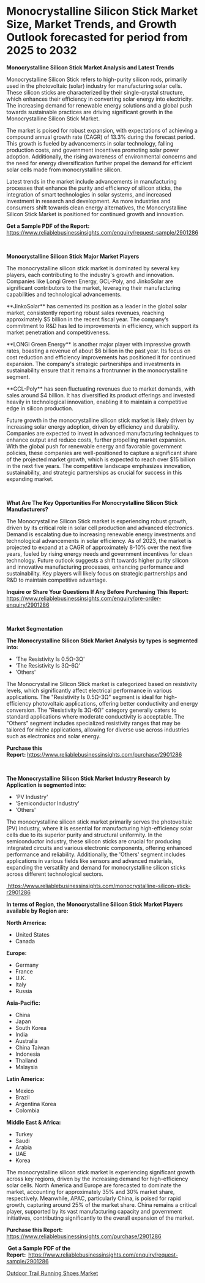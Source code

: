 <p><h1>Monocrystalline Silicon Stick Market Size, Market Trends, and Growth Outlook forecasted for period from 2025 to 2032</h1></p><p><strong>Monocrystalline Silicon Stick Market Analysis and Latest Trends</strong></p>
<p><p>Monocrystalline Silicon Stick refers to high-purity silicon rods, primarily used in the photovoltaic (solar) industry for manufacturing solar cells. These silicon sticks are characterized by their single-crystal structure, which enhances their efficiency in converting solar energy into electricity. The increasing demand for renewable energy solutions and a global push towards sustainable practices are driving significant growth in the Monocrystalline Silicon Stick Market.</p><p>The market is poised for robust expansion, with expectations of achieving a compound annual growth rate (CAGR) of 13.3% during the forecast period. This growth is fueled by advancements in solar technology, falling production costs, and government incentives promoting solar power adoption. Additionally, the rising awareness of environmental concerns and the need for energy diversification further propel the demand for efficient solar cells made from monocrystalline silicon.</p><p>Latest trends in the market include advancements in manufacturing processes that enhance the purity and efficiency of silicon sticks, the integration of smart technologies in solar systems, and increased investment in research and development. As more industries and consumers shift towards clean energy alternatives, the Monocrystalline Silicon Stick Market is positioned for continued growth and innovation.</p></p>
<p><strong>Get a Sample PDF of the Report:&nbsp;</strong> <a href="https://www.reliablebusinessinsights.com/enquiry/request-sample/2901286?utm_campaign=2811&utm_medium=2&utm_source=Github&utm_content=ia&utm_term=16032025&utm_id=monocrystalline-silicon-stick">https://www.reliablebusinessinsights.com/enquiry/request-sample/2901286</a></p>
<p>&nbsp;</p>
<p><strong>Monocrystalline Silicon Stick Major Market Players</strong></p>
<p><p>The monocrystalline silicon stick market is dominated by several key players, each contributing to the industry's growth and innovation. Companies like Longi Green Energy, GCL-Poly, and JinkoSolar are significant contributors to the market, leveraging their manufacturing capabilities and technological advancements.</p><p>**JinkoSolar** has cemented its position as a leader in the global solar market, consistently reporting robust sales revenues, reaching approximately $5 billion in the recent fiscal year. The company’s commitment to R&D has led to improvements in efficiency, which support its market penetration and competitiveness.</p><p>**LONGi Green Energy** is another major player with impressive growth rates, boasting a revenue of about $6 billion in the past year. Its focus on cost reduction and efficiency improvements has positioned it for continued expansion. The company's strategic partnerships and investments in sustainability ensure that it remains a frontrunner in the monocrystalline segment.</p><p>**GCL-Poly** has seen fluctuating revenues due to market demands, with sales around $4 billion. It has diversified its product offerings and invested heavily in technological innovation, enabling it to maintain a competitive edge in silicon production.</p><p>Future growth in the monocrystalline silicon stick market is likely driven by increasing solar energy adoption, driven by efficiency and durability. Companies are expected to invest in advanced manufacturing techniques to enhance output and reduce costs, further propelling market expansion. With the global push for renewable energy and favorable government policies, these companies are well-positioned to capture a significant share of the projected market growth, which is expected to reach over $15 billion in the next five years. The competitive landscape emphasizes innovation, sustainability, and strategic partnerships as crucial for success in this expanding market.</p></p>
<p>&nbsp;</p>
<p><strong>What Are The Key Opportunities For Monocrystalline Silicon Stick Manufacturers?</strong></p>
<p><p>The Monocrystalline Silicon Stick market is experiencing robust growth, driven by its critical role in solar cell production and advanced electronics. Demand is escalating due to increasing renewable energy investments and technological advancements in solar efficiency. As of 2023, the market is projected to expand at a CAGR of approximately 8-10% over the next five years, fueled by rising energy needs and government incentives for clean technology. Future outlook suggests a shift towards higher purity silicon and innovative manufacturing processes, enhancing performance and sustainability. Key players will likely focus on strategic partnerships and R&D to maintain competitive advantage.</p></p>
<p><strong>Inquire or Share Your Questions If Any Before Purchasing This Report:</strong> <a href="https://www.reliablebusinessinsights.com/enquiry/pre-order-enquiry/2901286?utm_campaign=2811&utm_medium=2&utm_source=Github&utm_content=ia&utm_term=16032025&utm_id=monocrystalline-silicon-stick">https://www.reliablebusinessinsights.com/enquiry/pre-order-enquiry/2901286</a></p>
<p>&nbsp;</p>
<p><strong>Market Segmentation</strong></p>
<p><strong>The Monocrystalline Silicon Stick Market Analysis by types is segmented into:</strong></p>
<p><ul><li>'The Resistivity Is 0.5Ω-3Ω'</li><li>'The Resistivity Is 3Ω-6Ω'</li><li>'Others'</li></ul></p>
<p><p>The Monocrystalline Silicon Stick market is categorized based on resistivity levels, which significantly affect electrical performance in various applications. The "Resistivity Is 0.5Ω-3Ω" segment is ideal for high-efficiency photovoltaic applications, offering better conductivity and energy conversion. The "Resistivity Is 3Ω-6Ω" category generally caters to standard applications where moderate conductivity is acceptable. The "Others" segment includes specialized resistivity ranges that may be tailored for niche applications, allowing for diverse use across industries such as electronics and solar energy.</p></p>
<p><strong>Purchase this Report:&nbsp;</strong><a href="https://www.reliablebusinessinsights.com/purchase/2901286?utm_campaign=2811&utm_medium=2&utm_source=Github&utm_content=ia&utm_term=16032025&utm_id=monocrystalline-silicon-stick">https://www.reliablebusinessinsights.com/purchase/2901286</a></p>
<p>&nbsp;</p>
<p><strong>The Monocrystalline Silicon Stick Market Industry Research by Application is segmented into:</strong></p>
<p><ul><li>'PV Industry'</li><li>'Semiconductor Industry'</li><li>'Others'</li></ul></p>
<p><p>The monocrystalline silicon stick market primarily serves the photovoltaic (PV) industry, where it is essential for manufacturing high-efficiency solar cells due to its superior purity and structural uniformity. In the semiconductor industry, these silicon sticks are crucial for producing integrated circuits and various electronic components, offering enhanced performance and reliability. Additionally, the 'Others' segment includes applications in various fields like sensors and advanced materials, expanding the versatility and demand for monocrystalline silicon sticks across different technological sectors.</p></p>
<p><a href="https://www.reliablebusinessinsights.com/monocrystalline-silicon-stick-r2901286?utm_campaign=2811&utm_medium=2&utm_source=Github&utm_content=ia&utm_term=16032025&utm_id=monocrystalline-silicon-stick">&nbsp;https://www.reliablebusinessinsights.com/monocrystalline-silicon-stick-r2901286</a></p>
<p><strong>In terms of Region, the Monocrystalline Silicon Stick Market Players available by Region are:</strong></p>
<p>
    <p> <strong> North America: </strong>
        <ul>
            <li>United States</li>
            <li>Canada</li>
        </ul>
        </p> 
    <p> <strong> Europe: </strong>
        <ul>
            <li>Germany</li>
            <li>France</li>
            <li>U.K.</li>
            <li>Italy</li>
            <li>Russia</li>
        </ul>
        </p> 
    <p> <strong> Asia-Pacific: </strong>
        <ul>
            <li>China</li>
            <li>Japan</li>
            <li>South Korea</li>
            <li>India</li>
            <li>Australia</li>
            <li>China Taiwan</li>
            <li>Indonesia</li>
            <li>Thailand</li>
            <li>Malaysia</li>
        </ul>
        </p> 
    <p> <strong> Latin America: </strong>
        <ul>
            <li>Mexico</li>
            <li>Brazil</li>
            <li>Argentina Korea</li>
            <li>Colombia</li>
        </ul>
        </p> 
    <p> <strong> Middle East & Africa: </strong>
        <ul>
            <li>Turkey</li>
            <li>Saudi</li>
            <li>Arabia</li>
            <li>UAE</li>
            <li>Korea</li>
        </ul>
    </p>
    </p>
<p><p>The monocrystalline silicon stick market is experiencing significant growth across key regions, driven by the increasing demand for high-efficiency solar cells. North America and Europe are forecasted to dominate the market, accounting for approximately 35% and 30% market share, respectively. Meanwhile, APAC, particularly China, is poised for rapid growth, capturing around 25% of the market share. China remains a critical player, supported by its vast manufacturing capacity and government initiatives, contributing significantly to the overall expansion of the market.</p></p>
<p><strong>Purchase this Report: </strong><a href="https://www.reliablebusinessinsights.com/purchase/2901286?utm_campaign=2811&utm_medium=2&utm_source=Github&utm_content=ia&utm_term=16032025&utm_id=monocrystalline-silicon-stick">https://www.reliablebusinessinsights.com/purchase/2901286</a></p>
<p>&nbsp;<strong>Get a Sample PDF of the Report:&nbsp;&nbsp;</strong><a href="https://www.reliablebusinessinsights.com/enquiry/request-sample/2901286?utm_campaign=2811&utm_medium=2&utm_source=Github&utm_content=ia&utm_term=16032025&utm_id=monocrystalline-silicon-stick">https://www.reliablebusinessinsights.com/enquiry/request-sample/2901286</a></p>
<p><strong></strong></p>
<p><p><a href="https://github.com/nafidurii/Market-Research-Report-List-1/blob/main/outdoor-trail-running-shoes-market.md?utm_campaign=2811&utm_medium=2&utm_source=Github&utm_content=ia&utm_term=16032025&utm_id=monocrystalline-silicon-stick">Outdoor Trail Running Shoes Market</a></p></p>